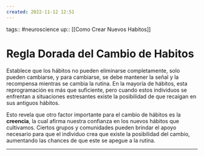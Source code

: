 ```yaml
---
created: 2022-11-12 12:51
---
```

tags:: #neuroscience 
up:: [[Como Crear Nuevos Habitos]]
# Regla Dorada del Cambio de Habitos
Establece que los hábitos no pueden eliminarse completamente, solo pueden cambiarse, y para cambiarse, se debe mantener la señal y la recompensa mientras se cambia la rutina. En la mayoría de hábitos, esta reprogramación es más que suficiente, pero cuando estos individuos se enfrentan a situaciones estresantes existe la posibilidad de que recaigan en sus antiguos hábitos. 

Esto revela que otro factor importante para el cambio de hábitos es la **creencia**, la cual afirma nuestra confianza en los nuevos hábitos que cultivamos. Ciertos grupos y comunidades pueden brindar el apoyo necesario para que el individuo crea que existe la posibilidad del cambio, aumentando las chances de que este se apegue a la rutina.
___
